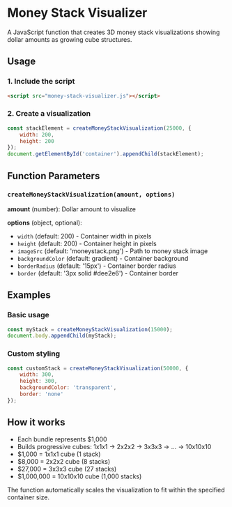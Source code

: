 # Money Stack Visualizer

A JavaScript function that creates 3D money stack visualizations showing dollar amounts as growing cube structures.

## Usage

### 1. Include the script
```html
<script src="money-stack-visualizer.js"></script>
```

### 2. Create a visualization
```javascript
const stackElement = createMoneyStackVisualization(25000, {
    width: 200,
    height: 200
});
document.getElementById('container').appendChild(stackElement);
```

## Function Parameters

### `createMoneyStackVisualization(amount, options)`

**amount** (number): Dollar amount to visualize

**options** (object, optional):
- `width` (default: 200) - Container width in pixels  
- `height` (default: 200) - Container height in pixels
- `imageSrc` (default: 'moneystack.png') - Path to money stack image
- `backgroundColor` (default: gradient) - Container background
- `borderRadius` (default: '15px') - Container border radius
- `border` (default: '3px solid #dee2e6') - Container border

## Examples

### Basic usage
```javascript
const myStack = createMoneyStackVisualization(15000);
document.body.appendChild(myStack);
```

### Custom styling
```javascript
const customStack = createMoneyStackVisualization(50000, {
    width: 300,
    height: 300,
    backgroundColor: 'transparent',
    border: 'none'
});
```

## How it works

- Each bundle represents $1,000
- Builds progressive cubes: 1x1x1 → 2x2x2 → 3x3x3 → ... → 10x10x10
- $1,000 = 1x1x1 cube (1 stack)
- $8,000 = 2x2x2 cube (8 stacks)  
- $27,000 = 3x3x3 cube (27 stacks)
- $1,000,000 = 10x10x10 cube (1,000 stacks)

The function automatically scales the visualization to fit within the specified container size. 
